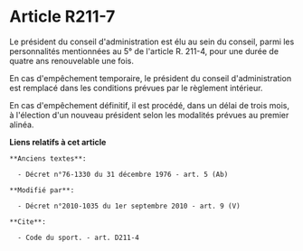 # Article R211-7

Le président du conseil d'administration est élu au sein du conseil, parmi les personnalités mentionnées au 5° de l'article
R. 211-4, pour une durée de quatre ans renouvelable une fois. 

En cas d'empêchement temporaire, le président du conseil d'administration est remplacé dans les conditions prévues par le
règlement intérieur. 

En cas d'empêchement définitif, il est procédé, dans un délai de trois mois, à l'élection d'un nouveau président selon les
modalités prévues au premier alinéa.

**Liens relatifs à cet article**

	**Anciens textes**:

	  - Décret n°76-1330 du 31 décembre 1976 - art. 5 (Ab)

	**Modifié par**:

	  - Décret n°2010-1035 du 1er septembre 2010 - art. 9 (V)

	**Cite**:

	  - Code du sport. - art. D211-4
